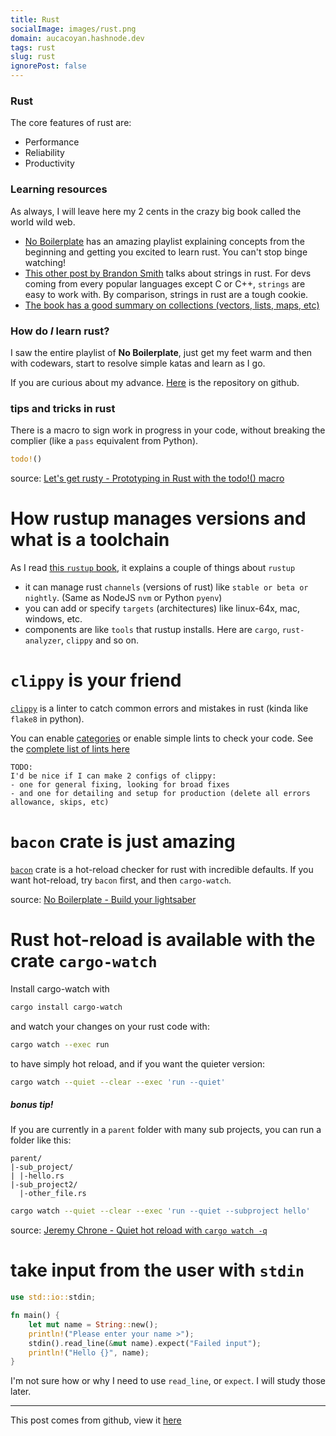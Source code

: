```yaml
---
title: Rust
socialImage: images/rust.png
domain: aucacoyan.hashnode.dev
tags: rust
slug: rust
ignorePost: false
---
```


### Rust

The core features of rust are:

- Performance
- Reliability
- Productivity

### Learning resources

As always, I will leave here my 2 cents in the crazy big book called the world wild web.

- [No Boilerplate](https://www.youtube.com/playlist?list=PLZaoyhMXgBzoM9bfb5pyUOT3zjnaDdSEP) has an amazing playlist explaining concepts from the beginning and getting you excited to learn rust. You can't stop binge watching!
- [This other post by Brandon Smith](https://www.brandons.me/blog/why-rust-strings-seem-hard) talks about strings in rust. For devs coming from every popular languages except C or C++, `strings` are easy to work with. By comparison, strings in rust are a tough cookie.
- [The book has a good summary on collections (vectors, lists, maps, etc)](https://doc.rust-lang.org/std/collections/index.html)

### How do _I_ learn rust?

I saw the entire playlist of **No Boilerplate**, just get my feet warm and then with codewars, start to resolve simple katas and learn as I go.

If you are curious about my advance. [Here](http://github.com/AucaCoyan/exp-rust) is the repository on github.

### tips and tricks in rust

There is a macro to sign work in progress in your code, without breaking the complier (like a `pass` equivalent from Python).

```rust
todo!()
```

source: [Let's get rusty - Prototyping in Rust with the todo!() macro](https://www.youtube.com/watch?v=KdPVCGfZ8sI)

# How rustup manages versions and what is a toolchain

As I read [this `rustup` book](https://rust-lang.github.io/rustup/index.html), it explains a couple of things about `rustup`

- it can manage rust `channels` (versions of rust) like `stable or beta or nightly`. (Same as NodeJS `nvm` or Python `pyenv`)
- you can add or specify `targets` (architectures) like linux-64x, mac, windows, etc.
- components are like `tools` that rustup installs. Here are `cargo`, `rust-analyzer`, `clippy` and so on.

# `clippy` is your friend

[`clippy`](https://doc.rust-lang.org/clippy/usage.html) is a linter to catch common errors and mistakes in rust (kinda like `flake8` in python).

You can enable [categories](https://doc.rust-lang.org/clippy/index.html) or enable simple lints to check your code. See the [complete list of lints here](https://rust-lang.github.io/rust-clippy/master/index.html)

    TODO:
    I'd be nice if I can make 2 configs of clippy:
    - one for general fixing, looking for broad fixes
    - and one for detailing and setup for production (delete all errors allowance, skips, etc)

# `bacon` crate is just amazing

[`bacon`](https://dystroy.org/bacon/) crate is a hot-reload checker for rust with incredible defaults. If you want hot-reload, try `bacon` first, and then `cargo-watch`.

source: [No Boilerplate - Build your lightsaber](https://youtu.be/ifaLk5v3W90?t=255)

# Rust hot-reload is available with the crate `cargo-watch`

Install cargo-watch with

```sh
cargo install cargo-watch
```

and watch your changes on your rust code with:

```sh
cargo watch --exec run
```

to have simply hot reload, and if you want the quieter version:

```sh
cargo watch --quiet --clear --exec 'run --quiet'
```

##### bonus tip!

If you are currently in a `parent` folder with many sub projects, you can run a folder like this:

```
parent/
|-sub_project/
| |-hello.rs
|-sub_project2/
  |-other_file.rs
```

```sh
cargo watch --quiet --clear --exec 'run --quiet --subproject hello'
```

source: [Jeremy Chrone - Quiet hot reload with `cargo watch -q`](https://www.youtube.com/watch?v=xewU1E8fuQM)

# take input from the user with `stdin`

```rust
use std::io::stdin;

fn main() {
    let mut name = String::new();
    println!("Please enter your name >");
    stdin().read_line(&mut name).expect("Failed input");
    println!("Hello {}", name);
}
```

I'm not sure how or why I need to use `read_line`, or `expect`. I will study those later.

---

This post comes from github, view it [here](https://github.com/AucaCoyan/blog/blob/main/rust_notes.md)
